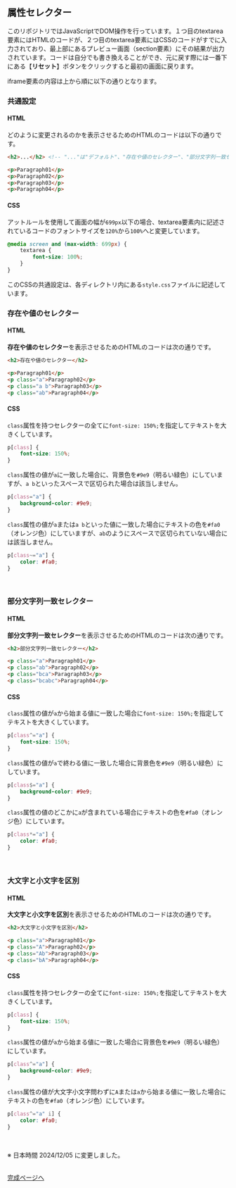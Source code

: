 ## 属性セレクター

このリポジトリではJavaScriptでDOM操作を行っています。１つ目のtextarea要素にはHTMLのコードが、２つ目のtextarea要素にはCSSのコードがすでに入力されており、最上部にあるプレビュー画面（section要素）にその結果が出力されています。コードは自分でも書き換えることができ、元に戻す際には一番下にある【**リセット**】ボタンをクリックすると最初の画面に戻ります。

iframe要素の内容は上から順に以下の通りとなります。
<br>

### 共通設定

#### HTML

どのように変更されるのかを表示させるためのHTMLのコードは以下の通りです。

```html
<h2>...</h2> <!-- "..."は"デフォルト"、"存在や値のセレクター"、"部分文字列一致セレクター"、"大文字と小文字を区別"と記述されています -->

<p>Paragraph01</p>
<p>Paragraph02</p>
<p>Paragraph03</p>
<p>Paragraph04</p>
```

#### CSS

アットルールを使用して画面の幅が`699px`以下の場合、textarea要素内に記述されているコードのフォントサイズを`120%`から`100%`へと変更しています。 

```css
@media screen and (max-width: 699px) {
    textarea {
        font-size: 100%;
    }
}
```

このCSSの共通設定は、各ディレクトリ内にある`style.css`ファイルに記述しています。
<br>

### 存在や値のセレクター

#### HTML

**存在や値のセレクター**を表示させるためのHTMLのコードは次の通りです。

```html
<h2>存在や値のセレクター</h2>

<p>Paragraph01</p>
<p class="a">Paragraph02</p>
<p class="a b">Paragraph03</p>
<p class="ab">Paragraph04</p>
```

#### CSS

`class`属性を持つセレクターの全てに`font-size: 150%;`を指定してテキストを大きくしています。

```css
p[class] {
    font-size: 150%;
}
```

`class`属性の値が`a`に一致した場合に、背景色を`#9e9`（明るい緑色）にしていますが、`a b`といったスペースで区切られた場合は該当しません。

```css
p[class="a"] {
    background-color: #9e9;
}
```
`class`属性の値が`a`または`a b`といった値に一致した場合にテキストの色を`#fa0`（オレンジ色）にしていますが、`ab`のようにスペースで区切られていない場合には該当しません。

```css
p[class~="a"] {
    color: #fa0;
}
```
<br>

### 部分文字列一致セレクター

#### HTML

**部分文字列一致セレクター**を表示させるためのHTMLのコードは次の通りです。

```html
<h2>部分文字列一致セレクター</h2>

<p class="a">Paragraph01</p>
<p class="ab">Paragraph02</p>
<p class="bca">Paragraph03</p>
<p class="bcabc">Paragraph04</p>
```

#### CSS

`class`属性の値が`a`から始まる値に一致した場合に`font-size: 150%;`を指定してテキストを大きくしています。

```css
p[class^="a"] {
    font-size: 150%;
}
```

`class`属性の値が`a`で終わる値に一致した場合に背景色を`#9e9`（明るい緑色）にしています。

```css
p[class$="a"] {
    background-color: #9e9;
}
```

`class`属性の値のどこかに`a`が含まれている場合にテキストの色を`#fa0`（オレンジ色）にしています。

```css
p[class*="a"] {
    color: #fa0;
}
```
<br>

### 大文字と小文字を区別

#### HTML

**大文字と小文字を区別**を表示させるためのHTMLのコードは次の通りです。

```html
<h2>大文字と小文字を区別</h2>

<p class="a">Paragraph01</p>
<p class="A">Paragraph02</p>
<p class="Ab">Paragraph03</p>
<p class="bA">Paragraph04</p>
```

#### CSS

`class`属性を持つセレクターの全てに`font-size: 150%;`を指定してテキストを大きくしています。

```css
p[class] {
    font-size: 150%;
}
```

`class`属性の値が`a`から始まる値に一致した場合に背景色を`#9e9`（明るい緑色）にしています。

```css
p[class^="a"] {
    background-color: #9e9;
}
```

`class`属性の値が大文字小文字問わずに`A`または`a`から始まる値に一致した場合にテキストの色を`#fa0`（オレンジ色）にしています。

```css
p[class^="a" i] {
    color: #fa0;
}
```
<br>

※ 日本時間 2024/12/05 に変更しました。
<br><br>

[完成ページへ](https://yscyber.github.io/attribute-selector/ "https://yscyber.github.io/attribute-selector/")
